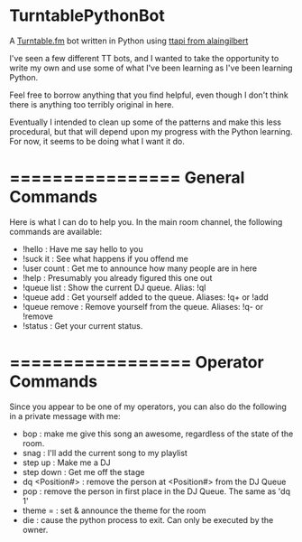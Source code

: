 TurntablePythonBot
==================

A [Turntable.fm](http://turntable.fm) bot written in Python using [ttapi from
alaingilbert](https://github.com/alaingilbert/Turntable-API)

I've seen a few different TT bots, and I wanted to take the opportunity to
write my own and use some of what I've been learning as I've been learning
Python.

Feel free to borrow anything that you find helpful, even though I don't think
there is anything too terribly original in here.

Eventually I intended to clean up some of the patterns and make this less
procedural, but that will depend upon my progress with the Python learning. For
now, it seems to be doing what I want it do.

================
General Commands
================

Here is what I can do to help you. In the main room channel, the following
commands are available:

* !hello : Have me say hello to you
* !suck it : See what happens if you offend me
* !user count : Get me to announce how many people are in here
* !help : Presumably you already figured this one out
* !queue list : Show the current DJ queue. Alias: !ql
* !queue add : Get yourself added to the queue. Aliases: !q+ or !add
* !queue remove : Remove yourself from the queue. Aliases: !q- or !remove
* !status : Get your current status.

=================
Operator Commands
=================

Since you appear to be one of my operators, you can also do the following in a
private message with me:

* bop : make me give this song an awesome, regardless of the state of the room.
* snag : I'll add the current song to my playlist
* step up : Make me a DJ
* step down : Get me off the stage
* dq <Position#> : remove the person at <Position#> from the DJ Queue
* pop : remove the person in first place in the DJ Queue. The same as 'dq 1'
* theme = <room theme> : set & announce the theme for the room
* die : cause the python process to exit. Can only be executed by the owner.
